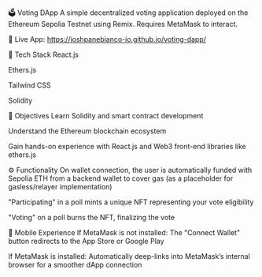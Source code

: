 🗳 Voting DApp
A simple decentralized voting application deployed on the Ethereum Sepolia Testnet using Remix.
Requires MetaMask to interact.

🔗 Live App: https://joshpanebianco-io.github.io/voting-dapp/

🚀 Tech Stack
React.js

Ethers.js

Tailwind CSS

Solidity

🎯 Objectives
Learn Solidity and smart contract development

Understand the Ethereum blockchain ecosystem

Gain hands-on experience with React.js and Web3 front-end libraries like ethers.js

⚙️ Functionality
On wallet connection, the user is automatically funded with Sepolia ETH from a backend wallet to cover gas (as a placeholder for gasless/relayer implementation)

"Participating" in a poll mints a unique NFT representing your vote eligibility

"Voting" on a poll burns the NFT, finalizing the vote

📱 Mobile Experience
If MetaMask is not installed:
The "Connect Wallet" button redirects to the App Store or Google Play

If MetaMask is installed:
Automatically deep-links into MetaMask’s internal browser for a smoother dApp connection
